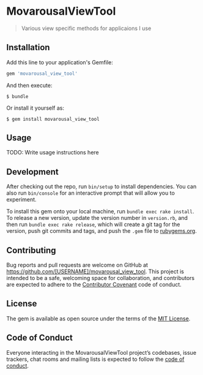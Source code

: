 # MovarousalViewTool

> Various view specific methods for applicaions I use

## Installation

Add this line to your application's Gemfile:

```ruby
gem 'movarousal_view_tool'
```

And then execute:

    $ bundle

Or install it yourself as:

    $ gem install movarousal_view_tool

## Usage

TODO: Write usage instructions here

## Development

After checking out the repo, run `bin/setup` to install dependencies. You can also run `bin/console` for an interactive prompt that will allow you to experiment.

To install this gem onto your local machine, run `bundle exec rake install`. To release a new version, update the version number in `version.rb`, and then run `bundle exec rake release`, which will create a git tag for the version, push git commits and tags, and push the `.gem` file to [rubygems.org](https://rubygems.org).

## Contributing

Bug reports and pull requests are welcome on GitHub at https://github.com/[USERNAME]/movarousal_view_tool. This project is intended to be a safe, welcoming space for collaboration, and contributors are expected to adhere to the [Contributor Covenant](http://contributor-covenant.org) code of conduct.

## License

The gem is available as open source under the terms of the [MIT License](https://opensource.org/licenses/MIT).

## Code of Conduct

Everyone interacting in the MovarousalViewTool project’s codebases, issue trackers, chat rooms and mailing lists is expected to follow the [code of conduct](https://github.com/[USERNAME]/movarousal_view_tool/blob/master/CODE_OF_CONDUCT.md).
